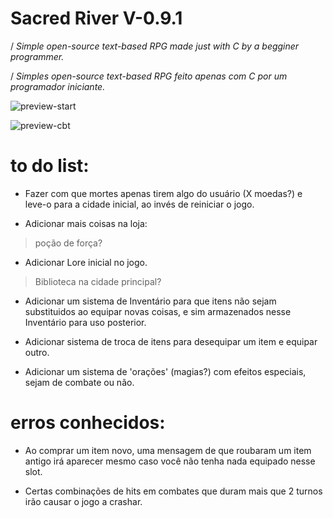 # Sacred River V-0.9.1

/ *Simple open-source text-based RPG made just with C by a begginer programmer.*

/ *Simples open-source text-based RPG feito apenas com C por um programador iniciante.*

![preview-start](https://i.imgur.com/RVEaqZA.png)

![preview-cbt](https://i.imgur.com/VWgAGGm.png)

# to do list:

- Fazer com que mortes apenas tirem algo do usuário (X moedas?) e leve-o para a cidade inicial, ao invés de reiniciar o jogo.

- Adicionar mais coisas na loja:
 
 > poção de força?

- Adicionar Lore inicial no jogo.
 > Biblioteca na cidade principal?

- Adicionar um sistema de Inventário para que itens não sejam substituidos ao equipar novas coisas, e sim armazenados nesse Inventário para uso posterior.

- Adicionar sistema de troca de itens para desequipar um item e equipar outro.

- Adicionar um sistema de 'orações' (magias?) com efeitos especiais, sejam de combate ou não.

# erros conhecidos:

- Ao comprar um item novo, uma mensagem de que roubaram um item antigo irá aparecer mesmo caso você não tenha nada equipado nesse slot.

- Certas combinações de hits em combates que duram mais que 2 turnos irão causar o jogo a crashar.
